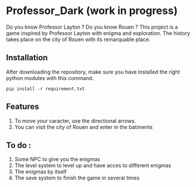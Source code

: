 # Professor_Dark (work in progress)

Do you know Professor Layton ? Do you know Rouen ?
This project is a game inspired by Professor Layton with enigma and exploration. The history takes place on the city of Rouen with its remarquable place.

## Installation

After downloading the repository, make sure you have installed the right python modules with this command.

``` pip install -r requirement.txt ```

## Features

1. To move your caracter, use the directional arrows.
2. You can visit the city of Rouen and enter in the batiments

## To do : 

1. Some NPC to give you the enigmas
2. The level system to level up and have acces to different enigmas
3. The enigmas by itself
4. The save system to finish the game in several times
